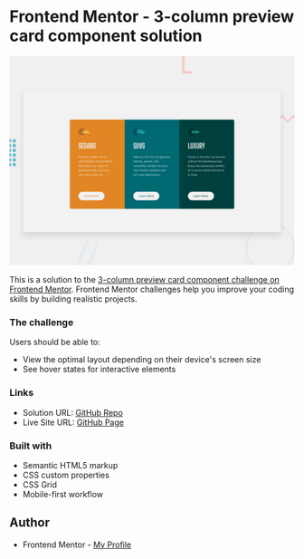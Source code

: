 # Frontend Mentor - 3-column preview card component solution

![](design/desktop-preview.jpg)

This is a solution to the [3-column preview card component challenge on Frontend Mentor](https://www.frontendmentor.io/challenges/3column-preview-card-component-pH92eAR2-). Frontend Mentor challenges help you improve your coding skills by building realistic projects. 

### The challenge

Users should be able to:

- View the optimal layout depending on their device's screen size
- See hover states for interactive elements

### Links

- Solution URL: [GitHub Repo](https://github.com/fernandolapaz/3-column)
- Live Site URL: [GitHub Page](https://fernandolapaz.github.io/3-column)

### Built with

- Semantic HTML5 markup
- CSS custom properties
- CSS Grid
- Mobile-first workflow

## Author

- Frontend Mentor - [My Profile](https://www.frontendmentor.io/profile/fernandolapaz)

